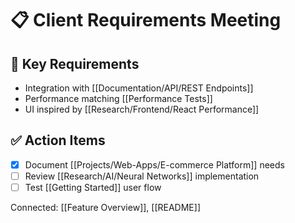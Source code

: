 # 📋 Client Requirements Meeting

## 🎯 Key Requirements
- Integration with [[Documentation/API/REST Endpoints]]
- Performance matching [[Performance Tests]]
- UI inspired by [[Research/Frontend/React Performance]]

## ✅ Action Items
- [x] Document [[Projects/Web-Apps/E-commerce Platform]] needs
- [ ] Review [[Research/AI/Neural Networks]] implementation
- [ ] Test [[Getting Started]] user flow

Connected: [[Feature Overview]], [[README]]

